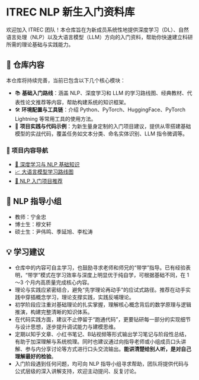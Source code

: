 # ITREC NLP 新生入门资料库

欢迎加入 ITREC 团队！本仓库旨在为新成员系统性地提供深度学习（DL）、自然语言处理（NLP）以及大语言模型（LLM）方向的入门资料，帮助你快速建立科研所需的理论基础与实践能力。

## 📌 仓库内容

本仓库将持续完善，当前已包含以下几个核心模块：

* 📚 **基础入门路线**：涵盖 NLP、深度学习和 LLM 的学习路线图、经典教材、代表性论文推荐等内容，帮助构建系统的知识框架。
* 🛠 **环境配置与工具链**：介绍 Python、PyTorch、HuggingFace、PyTorch Lightning 等常用工具的使用方法。
* 🎯 **项目实践与代码示例**：为新生量身定制的入门项目建议，提供从零搭建基础模型的实战代码，覆盖任务如文本分类、命名实体识别、LLM 指令微调等。

### 📂 项目内容导航

* [🧠 深度学习与 NLP 基础知识](./Deep-NLP-Foundations.md)
* [📈 大语言模型学习路线图](./LLM-Roadmap.md)
* [🚀 NLP 入门项目推荐](./NLP-Starter-Projects.md)

## 🧭 NLP 指导小组

* 教师：宁金忠
* 博士生：穆文轩
* 硕士生：尹伟鸣、季延旭、李松涛


## 💡 学习建议

* 仓库中的内容可自主学习，也鼓励寻求老师和师兄的“带学”指导。已有经验表明，“带学”模式在学习效率与深度上明显优于纯自学，可根据基础不同，在 1～3 个月内高质量完成核心内容。
* 理论与实践应紧密结合，避免“先学理论再动手”的应试式路径。推荐在动手实践中穿插概念学习，理论支撑实践，实践反哺理论。
* 初学阶段应注重对基础理论的扎实掌握，理解核心概念背后的数学原理与逻辑推演，构建完整清晰的知识体系。
* 在代码实践方面，建议不止停留于“跑通代码”，更要钻研每一部分的实现细节与设计思想，逐步提升调试能力与建模思维。
* 定期以知乎文章、小红书笔记、B站视频等形式输出学习笔记与阶段性总结，有助于加深理解与系统梳理。同时也建议通过向指导老师或小组成员口头讲解、参与内分享讨论等方式进行口头交流输出。**能讲清楚给别人听，是对自己理解最好的检验**。
* 入门阶段遇到任何问题，均可向 NLP 指导小组寻求帮助，团队将提供代码与公式层级的深入讲解支持，欢迎主动提问、反复讨论。



